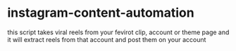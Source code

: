 # instagram-content-automation
this script takes viral reels from your fevirot clip, account or theme page and it will extract reels from that account and post them on your account
